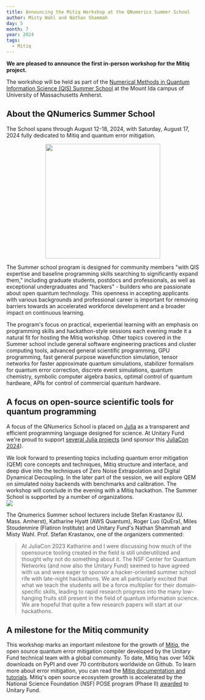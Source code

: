 ```yaml
---
title: Announcing the Mitiq Workshop at the QNumerics Summer School
author: Misty Wahl and Nathan Shammah
day: 5
month: 7
year: 2024
tags: 
  - Mitiq
---
```


**We are pleased to announce the first in-person workshop for the Mitiq project.**

The workshop will be held as part of the [Numerical Methods in Quantum Information Science (QIS) Summer School](https://qnumerics.org/) at the Mount Ida campus of University of Massachusetts Amherst.

## About the QNumerics Summer School

The School spans through August 12-18, 2024, with Saturday, August 17, 2024 fully dedicated to Mitiq and quantum error mitigation.

<p align="center">
  <img width="300" src="/images/qnumerics_logo.png" />
</p>

The Summer school program is designed for community members "with QIS expertise and baseline programming skills searching to significantly expand them," including graduate students, postdocs and professionals, as well as exceptional undergraduates and "hackers" - builders who are passionate about open quantum technology. This openness in accepting applicants with various backgrounds and professional career is important for removing barriers towards an accelerated workforce development and a broader impact on continuous learning.

The program's focus on practical, experiential learning with an emphasis on programming skills and hackathon-style sessions each evening made it a natural fit for hosting the Mitiq workshop.
Other topics covered in the Summer school include general software engineering practices and cluster computing tools, advanced general scientific programming, GPU programming, fast general purpose wavefunction simulation, tensor networks for faster approximate quantum simulations, stabilizer formalism for quantum error correction, discrete event simulations, quantum chemistry, symbolic computer algebra basics, optimal control of quantum hardware, APIs for control of commercial quantum hardware. 

## A focus on open-source scientific tools for quantum programming
A focus of the QNumerics School is placed on [Julia](https://julialang.org/) as a transparent and efficient programming language designed for science. At Unitary Fund we're proud to support [several Julia projects](https://unitary.fund/grants/) (and sponsor this [JuliaCon 2024](https://juliacon.org/2024/)). 

We look forward to presenting topics including quantum error mitigation (QEM) core concepts and techniques, Mitiq structure and interface, and deep dive into the techniques of Zero Noise Extrapolation and Digital Dynamical Decoupling.
In the later part of the session, we will explore QEM on simulated noisy backends with benchmarks and calibration.
The workshop will conclude in the evening with a Mitiq hackathon.
The Summer School is supported by a number of organizations.  
![](/images/qnumerics_supporters.png)

The Qnumerics Summer school lecturers include Stefan Krastanov (U. Mass. Amherst), Katharine Hyatt (AWS Quantum), Roger Luo (QuEra), Miles Stoudenmire (Flatiron Institute) and Unitary Fund's Nathan Shammah and Misty Wahl. Prof. Stefan Krastanov, one of the organizers commented: 
> At JuliaCon 2023 Katharine and I were discussing how much of the opensource tooling created in the field is still underutilized and thought why not do something about it. The NSF Center for Quantum Networks (and now also the Unitary Fund) seemed to have agreed with us and were eager to sponsor a hacker-oriented summer school rife with late-night hackathons. We are all particularly excited that what we teach the students will be a force multiplier for their domain-specific skills, leading to rapid research progress into the many low-hanging fruits still present in the field of quantum information science. We are hopeful that quite a few research papers will start at our hackathons.


## A milestone for the Mitiq community
This workshop marks an important milestone for the growth of [Mitiq](https://unitary.fund/research/mitiq/), the open source quantum error mitigation compiler developed by the Unitary Fund technical team with a global community. To date, Mitiq has over 140k downloads on PyPI and over 70 contributors worldwide on Github. To learn more about error mitigation, you can read the [Mitiq documentation and tutorials](https://mitiq.readthedocs.io/en/stable/). Mitiq's open source ecosystem growth is accelerated by the National Science Foundation (NSF) POSE program (Phase II) [awarded](https://unitary.fund/posts/2023_mitiq_nsf_pose/) to Unitary Fund.
